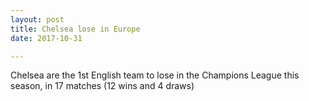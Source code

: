 ```yaml
---  
layout: post
title: Chelsea lose in Europe
date: 2017-10-31

---
```

 
Chelsea are the 1st English team to lose in the Champions League this season, in 17 matches (12 wins and 4 draws)
